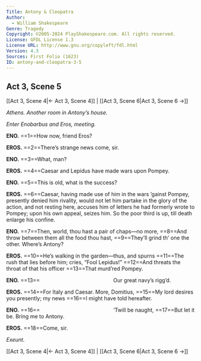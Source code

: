 ```yaml
---
Title: Antony & Cleopatra
Author: 
  - William Shakespeare
Genre: Tragedy
Copyright: ©2005-2024 PlayShakespeare.com. All rights reserved.
License: GFDL License 1.3
License URL: http://www.gnu.org/copyleft/fdl.html
Version: 4.3
Sources: First Folio (1623)
ID: antony-and-cleopatra-3-5
---
```


## Act 3, Scene 5
[[Act 3, Scene 4|← Act 3, Scene 4]] | [[Act 3, Scene 6|Act 3, Scene 6 →]]

*Athens. Another room in Antony’s house.*

*Enter Enobarbus and Eros, meeting.*

**ENO.**
==1==How now, friend Eros?

**EROS.**
==2==There’s strange news come, sir.

**ENO.**
==3==What, man?

**EROS.**
==4==Caesar and Lepidus have made wars upon Pompey.

**ENO.**
==5==This is old, what is the success?

**EROS.**
==6==Caesar, having made use of him in the wars ’gainst Pompey, presently denied him rivality, would not let him partake in the glory of the action, and not resting here, accuses him of letters he had formerly wrote to Pompey; upon his own appeal, seizes him. So the poor third is up, till death enlarge his confine.

**ENO.**
==7==Then, world, thou hast a pair of chaps—no more,
==8==And throw between them all the food thou hast,
==9==They’ll grind th’ one the other. Where’s Antony?

**EROS.**
==10==He’s walking in the garden—thus, and spurns
==11==The rush that lies before him; cries, “Fool Lepidus!”
==12==And threats the throat of that his officer
==13==That murd’red Pompey.

**ENO.**
==13==              Our great navy’s rigg’d.

**EROS.**
==14==For Italy and Caesar. More, Domitius,
==15==My lord desires you presently; my news
==16==I might have told hereafter.

**ENO.**
==16==              ’Twill be naught,
==17==But let it be. Bring me to Antony.

**EROS.**
==18==Come, sir.

*Exeunt.*

[[Act 3, Scene 4|← Act 3, Scene 4]] | [[Act 3, Scene 6|Act 3, Scene 6 →]]